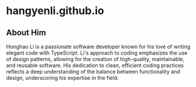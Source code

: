 # hangyenli.github.io

## About Him

Honghao Li is a passionate software developer known for his love of writing elegant code with TypeScript. Li's approach to coding emphasizes the use of design patterns, allowing for the creation of high-quality, maintainable, and reusable software. His dedication to clean, efficient coding practices reflects a deep understanding of the balance between functionality and design, underscoring his expertise in the field.
